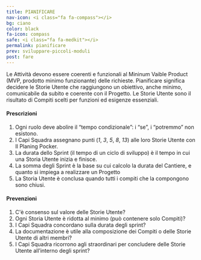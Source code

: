 ```yaml
---
title: PIANIFICARE
nav-icon: <i class="fa fa-compass"></i>
bg: ciano
color: black
fa-icon: compass
safe: <i class="fa fa-medkit"></i>
permalink: pianificare
prev: sviluppare-piccoli-moduli
post: fare
---
```



Le Attività devono essere coerenti e funzionali al Mininum Vaible Product (MVP, prodotto minimo funzionante) delle richieste. Pianificare significa decidere le Storie Utente che raggiungono un obiettivo, anche minimo, comunicabile da subito e coerente con il Progetto. Le Storie Utente sono il risultato di Compiti scelti per funzioni ed esigenze essenziali.

#### <i class="fa fa-exclamation-circle"></i> Prescrizioni

1. Ogni ruolo deve abolire il “tempo condizionale”: i “se”, i “potremmo” non esistono.
2. I Capi Squadra assegnano punti (*1*, *3*, *5*, *8*, *13*) alle loro Storie Utente con Il Planing Pocker.
3. La durata dello Sprint (il tempo di un ciclo di sviluppo) è il tempo in cui una Storia Utente inizia e finisce.
4. La somma degli Sprint è la base su cui calcolo la durata del Cantiere, e quanto si impiega a realizzare un Progetto 
5. La Storia Utente è conclusa quando tutti i compiti che la compongono sono chiusi.

#### <i class="fa fa-question-circle"></i> Prevenzioni

1. C'è consenso sul valore delle Storie Utente?
2. Ogni Storia Utente è ridotta al minimo (può contenere solo Compiti)?
3. I Capi Squadra concordano sulla durata degli sprint?
4. La documentazione è utile alla composizione dei Compiti o delle Storie Utente di altri membri?
5. I Capi Squadra ricorrono agli straordinari per concludere delle Storie Utente all’interno degli sprint?
